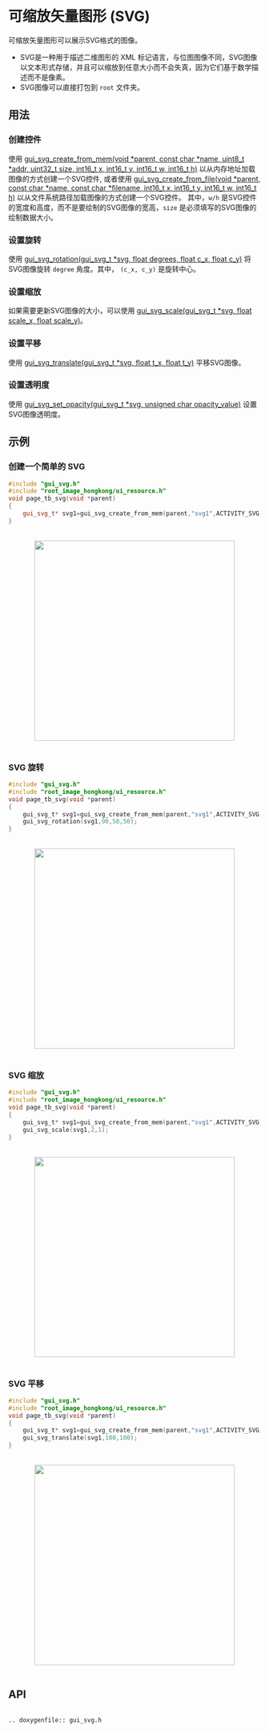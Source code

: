 # 可缩放矢量图形 (SVG)

可缩放矢量图形可以展示SVG格式的图像。
- SVG是一种用于描述二维图形的 XML 标记语言，与位图图像不同，SVG图像以文本形式存储，并且可以缩放到任意大小而不会失真，因为它们基于数学描述而不是像素。
- SVG图像可以直接打包到 `root` 文件夹。

## 用法
### 创建控件
使用 [gui_svg_create_from_mem(void *parent, const char *name, uint8_t *addr, uint32_t size, int16_t x, int16_t y, int16_t w, int16_t h)](#gui_svg_create_from_mem) 以从内存地址加载图像的方式创建一个SVG控件, 或者使用 [gui_svg_create_from_file(void *parent, const char *name, const char *filename, int16_t x, int16_t y, int16_t w, int16_t h)](#gui_svg_create_from_file) 以从文件系统路径加载图像的方式创建一个SVG控件。
其中，`w/h` 是SVG控件的宽度和高度，而不是要绘制的SVG图像的宽高，`size` 是必须填写的SVG图像的绘制数据大小。

### 设置旋转
使用 [gui_svg_rotation(gui_svg_t *svg, float degrees, float c_x, float c_y)](#gui_svg_rotation) 将SVG图像旋转 `degree` 角度。其中， `(c_x, c_y)` 是旋转中心。

### 设置缩放
如果需要更新SVG图像的大小，可以使用 [gui_svg_scale(gui_svg_t *svg, float scale_x, float scale_y)](#gui_svg_scale)。

### 设置平移
使用 [gui_svg_translate(gui_svg_t *svg, float t_x, float t_y)](#gui_svg_translate) 平移SVG图像。

### 设置透明度
使用 [gui_svg_set_opacity(gui_svg_t *svg, unsigned char opacity_value)](#gui_svg_set_opacity) 设置SVG图像透明度。

## 示例

### 创建一个简单的 SVG
```cpp
#include "gui_svg.h"
#include "root_image_hongkong/ui_resource.h"
void page_tb_svg(void *parent)
{
    gui_svg_t* svg1=gui_svg_create_from_mem(parent,"svg1",ACTIVITY_SVG,5184,0,0,100,100);
}
```
<br/>
<div style="text-align: center"><img width="400" src ="https://foruda.gitee.com/images/1699598969684310669/2e2a68e7_13671125.png"/></div>
<br/>

### SVG 旋转

```c
#include "gui_svg.h"
#include "root_image_hongkong/ui_resource.h"
void page_tb_svg(void *parent)
{
    gui_svg_t* svg1=gui_svg_create_from_mem(parent,"svg1",ACTIVITY_SVG,5184,0,0,100,100);
    gui_svg_rotation(svg1,90,50,50);
}
```
<br/>
<div style="text-align: center"><img width="400" src ="https://foruda.gitee.com/images/1699598974541085137/fcc74440_13671125.png"/></div>
<br/>

### SVG 缩放

```c
#include "gui_svg.h"
#include "root_image_hongkong/ui_resource.h"
void page_tb_svg(void *parent)
{
    gui_svg_t* svg1=gui_svg_create_from_mem(parent,"svg1",ACTIVITY_SVG,5184,0,0,100,100);
    gui_svg_scale(svg1,2,1);
}
```
<br/>
<div style="text-align: center"><img width="400" src ="https://foruda.gitee.com/images/1699598982107316449/af526d67_13671125.png"/></div>
<br/>

### SVG 平移

```c
#include "gui_svg.h"
#include "root_image_hongkong/ui_resource.h"
void page_tb_svg(void *parent)
{
    gui_svg_t* svg1=gui_svg_create_from_mem(parent,"svg1",ACTIVITY_SVG,5184,0,0,100,100);
    gui_svg_translate(svg1,100,100);
}
```
<br/>
<div style="text-align: center"><img width="400" src ="https://foruda.gitee.com/images/1699598986751661244/ff6ea9cf_13671125.png"/></div>
<br/>

## API

```eval_rst

.. doxygenfile:: gui_svg.h

```
